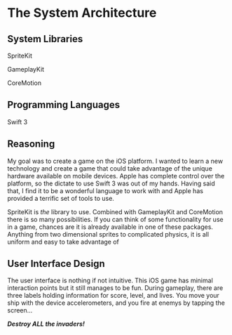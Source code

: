 # The System Architecture
## System Libraries

SpriteKit

GameplayKit

CoreMotion

## Programming Languages

Swift 3

## Reasoning
My goal was to create a game on the iOS platform.  I wanted to learn a new technology and create a game that could take advantage of the unique hardware available on mobile devices.  Apple has complete control over the platform, so the dictate to use Swift 3 was out of my hands.  Having said that, I find it to be a wonderful language to work with and Apple has provided a terrific set of tools to use.

SpriteKit is _the_ library to use.  Combined with GameplayKit and CoreMotion there is so many possibilities.  If you can think of some functionality for use in a game, chances are it is already available in one of these packages.  Anything from two dimensional sprites to complicated physics, it is all uniform and easy to take advantage of

## User Interface Design

The user interface is nothing if not intuitive.  This iOS game has minimal interaction points but it still manages to be fun.  During gameplay, there are three labels holding information for score, level, and lives.  You move your ship with the device accelerometers, and you fire at enemys by tapping the screen...

**_Destroy ALL the invaders!_**
